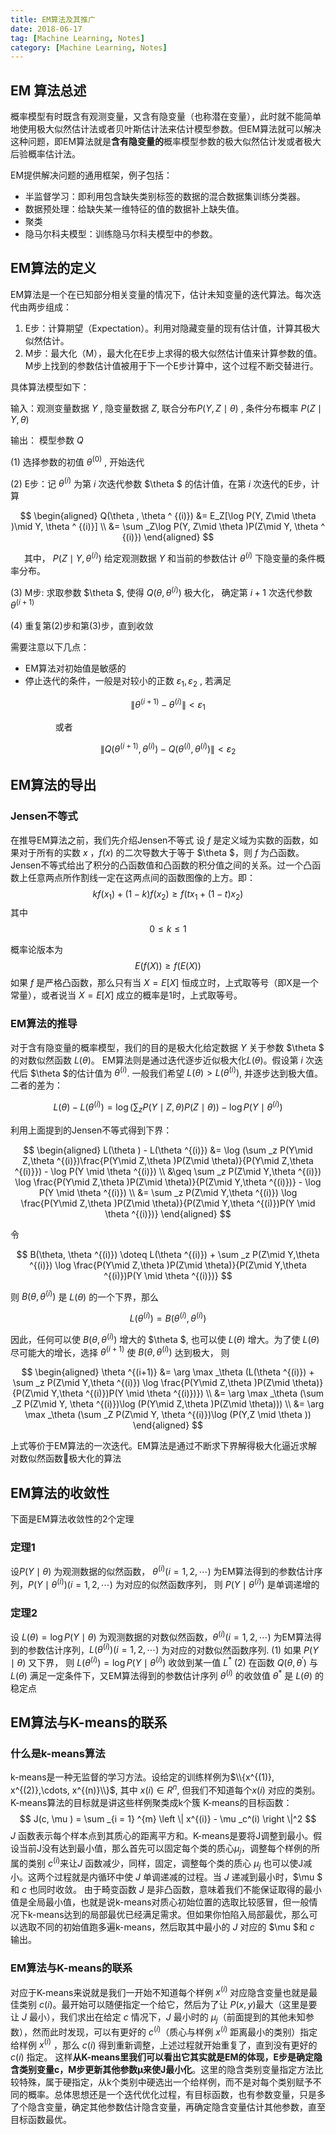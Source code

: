 ```yaml
---
title: EM算法及其推广
date: 2018-06-17
tag: [Machine Learning, Notes]
category: [Machine Learning, Notes]
---
```

## EM 算法总述
概率模型有时既含有观测变量，又含有隐变量（也称潜在变量），此时就不能简单地使用极大似然估计法或者贝叶斯估计法来估计模型参数。但EM算法就可以解决这种问题，即EM算法就是**含有隐变量的**概率模型参数的极大似然估计发或者极大后验概率估计法。

EM提供解决问题的通用框架，例子包括：
- 半监督学习：即利用包含缺失类别标签的数据的混合数据集训练分类器。
- 数据预处理：给缺失某一维特征的值的数据补上缺失值。
- 聚类
- 隐马尔科夫模型：训练隐马尔科夫模型中的参数。

## EM算法的定义

EM算法是一个在已知部分相关变量的情况下，估计未知变量的迭代算法。每次迭代由两步组成：
1. E步：计算期望（Expectation）。利用对隐藏变量的现有估计值，计算其极大似然估计。
2. M步：最大化（M），最大化在E步上求得的极大似然估计值来计算参数的值。M步上找到的参数估计值被用于下一个E步计算中，这个过程不断交替进行。

具体算法模型如下：

输入：观测变量数据 $Y$ , 隐变量数据 $Z$, 联合分布$P(Y, Z\mid \theta)$ , 条件分布概率 $P(Z \mid Y, \theta)$

输出： 模型参数 $Q$

(1) 选择参数的初值 $\theta ^ {(0)}$ , 开始迭代

(2) E步：记 $\theta ^ {(i)}$ 为第 $i$ 次迭代参数 $\theta $ 的估计值，在第 $i$ 次迭代的E步，计算 

$$
\begin{aligned}
Q(\theta , \theta ^ {(i)}) &= E_Z[\log P(Y, Z\mid \theta )\mid Y, \theta ^ {(i)}] \\
&= \sum _Z\log P(Y, Z\mid \theta )P(Z\mid Y, \theta ^ {(i)})
\end{aligned}
$$

&ensp; &ensp; 其中， $P(Z\mid Y, \theta ^ {(i)})$ 给定观测数据 $Y$ 和当前的参数估计 $\theta ^ {(i)}$ 下隐变量的条件概率分布。

(3) M步: 求取参数 $\theta $, 使得 $Q(\theta , \theta ^ {(i)})$ 极大化， 确定第 $i+1$ 次迭代参数 $\theta ^{(i+1)}$

(4) 重复第(2)步和第(3)步，直到收敛

需要注意以下几点：
- EM算法对初始值是敏感的
- 停止迭代的条件，一般是对较小的正数 $\varepsilon _1, \varepsilon _2$ , 若满足

$$
\left \|  \theta ^ {(i+1)} -  \theta ^ {(i)}\right \| < \varepsilon _1
$$

&ensp; &ensp;&ensp; &ensp;&ensp; &ensp;&ensp; &ensp;或者

$$
\left \| Q(\theta ^ {(i+1)} ,  \theta ^ {(i)}) - Q(\theta ^ {(i)} , \theta ^ {(i)})\right \| < \varepsilon _2
$$

## EM算法的导出
### Jensen不等式
在推导EM算法之前，我们先介绍Jensen不等式
设 $f$ 是定义域为实数的函数，如果对于所有的实数 $x$ ，$f(x)$ 的二次导数大于等于 $\theta $，则 $f$ 为凸函数。
Jensen不等式给出了积分的凸函数值和凸函数的积分值之间的关系。过一个凸函数上任意两点所作割线一定在这两点间的函数图像的上方。即：
$$
kf(x_1) + (1 - k)f(x_2) \geq f(tx_1 + (1 - t)x_2)
$$
其中 $$ 0 \leq k \leq 1 $$

概率论版本为
$$
E(f(X)) \geq f(E(X))
$$
如果 $f$ 是严格凸函数，那么只有当 $X=E[X]$ 恒成立时，上式取等号（即X是一个常量），或者说当 $X=E[X]$ 成立的概率是1时，上式取等号。

### EM算法的推导
对于含有隐变量的概率模型，我们的目的是极大化给定数据 $Y$ 关于参数 $\theta $ 的对数似然函数 $L(\theta )$。 EM算法则是通过迭代逐步近似极大化$L(\theta )$。假设第 $i$ 次迭代后 $\theta $的估计值为 $\theta ^{(i)}$. 一般我们希望 $L(\theta ) > L(\theta ^{(i)})$, 并逐步达到极大值。二者的差为：

$$
L(\theta ) - L(\theta ^{(i)}) = \log (\sum _z P(Y\mid Z,\theta )P(Z\mid \theta)) - \log P(Y \mid \theta ^{(i)})
$$

利用上面提到的Jensen不等式得到下界：

$$
\begin{aligned}
L(\theta ) - L(\theta ^{(i)}) &= \log (\sum _z P(Y\mid Z,\theta ^{(i)})\frac{P(Y\mid Z,\theta )P(Z\mid \theta)}{P(Y\mid Z,\theta ^{(i)}}) - \log P(Y \mid \theta ^{(i)}) \\
&\geq \sum _z P(Z\mid Y,\theta ^{(i)}) \log \frac{P(Y\mid Z,\theta )P(Z\mid \theta)}{P(Z\mid Y,\theta ^{(i)})} - \log P(Y \mid \theta ^{(i)}) \\
&= \sum _z P(Z\mid Y,\theta ^{(i)}) \log \frac{P(Y\mid Z,\theta )P(Z\mid \theta)}{P(Z\mid Y,\theta ^{(i)})P(Y \mid \theta ^{(i)})}
\end{aligned}
$$

令 

$$
B(\theta, \theta ^{(i)}) \doteq L(\theta ^{(i)}) + \sum _z P(Z\mid Y,\theta ^{(i)}) \log \frac{P(Y\mid Z,\theta )P(Z\mid \theta)}{P(Z\mid Y,\theta ^{(i)})P(Y \mid \theta ^{(i)})} 
$$

则 $B(\theta, \theta ^{(i)})$ 是 $L(\theta)$ 的一个下界，那么

$$
L(\theta ^{(i)}) = B(\theta ^{(i)}, \theta ^{(i)})
$$

因此，任何可以使 $B(\theta, \theta ^{(i)})$ 增大的 $\theta $, 也可以使 $L(\theta )$ 增大。为了使 $L(\theta )$ 尽可能大的增长，选择 $\theta ^{(i+1)}$ 使  $B(\theta, \theta ^{(i)})$ 达到极大， 则

$$
\begin{aligned}
\theta ^{(i+1)} &= \arg \max _\theta (L(\theta ^{(i)}) + \sum _z P(Z\mid Y,\theta ^{(i)}) \log \frac{P(Y\mid Z,\theta )P(Z\mid \theta)}{P(Z\mid Y,\theta ^{(i)})P(Y \mid \theta ^{(i)})}) \\
&= \arg \max _\theta (\sum _Z P(Z\mid Y, \theta ^{(i)})\log (P(Y\mid Z,\theta )P(Z\mid \theta))) \\
&= \arg \max _\theta (\sum _Z P(Z\mid Y, \theta ^{(i)})\log (P(Y,Z \mid \theta ))
\end{aligned}
$$

上式等价于EM算法的一次迭代。EM算法是通过不断求下界解得极大化逼近求解对数似然函数极大化的算法

## EM算法的收敛性
下面是EM算法收敛性的2个定理
### 定理1
设$P(Y\mid \theta)$ 为观测数据的似然函数， $\theta ^{(i)} (i = 1, 2,\cdots)$ 为EM算法得到的参数估计序列，$P(Y \mid \theta ^{(i)}) (i = 1, 2, \cdots)$ 为对应的似然函数序列， 则 $P(Y \mid \theta ^{(i)})$ 是单调递增的

### 定理2
设 $L(\theta ) = \log P(Y\mid \theta)$ 为观测数据的对数似然函数，$\theta ^{(i)} (i = 1, 2,\cdots)$ 为EM算法得到的参数估计序列，$L(\theta ^{(i)}) (i = 1, 2, \cdots)$ 为对应的对数似然函数序列.
(1) 如果 $P(Y\mid \theta)$ 又下界， 则 $L(\theta ^{(i)}) = \log P(Y\mid \theta ^{(i)})$ 收敛到某一值 $L^{\ast }$
(2) 在函数 $Q(\theta, \theta ^{'})$ 与 $L(\theta )$ 满足一定条件下，又EM算法得到的参数估计序列 $\theta ^{(i)}$ 的收敛值 $\theta ^{\ast }$ 是 $L(\theta )$ 的稳定点

## EM算法与K-means的联系
### 什么是k-means算法
k-means是一种无监督的学习方法。设给定的训练样例为$\\{x^{(1)}, x^{(2)},\cdots, x^{(n)}\\}$, 其中 $x{(i)} \in R^n$, 但我们不知道每个$x{(i)}$ 对应的类别。K-means算法的目标就是讲这些样例聚类成k个簇
K-means的目标函数：
$$
J(c, \mu ) = \sum _{i = 1} ^{m}  \left \| x^{(i)} - \mu _c^(i) \right \|^2
$$
$J$ 函数表示每个样本点到其质心的距离平方和。K-means是要将J调整到最小。假设当前J没有达到最小值，那么首先可以固定每个类的质心$μ_j$，调整每个样例的所属的类别 $c^(i)$来让$J$ 函数减少，同样，固定，调整每个类的质心 $μ_j$ 也可以使J减小。这两个过程就是内循环中使 $J$ 单调递减的过程。当 $J$ 递减到最小时，$\mu $ 和 $c$ 也同时收敛。
由于畸变函数 $J$ 是非凸函数，意味着我们不能保证取得的最小值是全局最小值，也就是说k-means对质心初始位置的选取比较感冒，但一般情况下k-means达到的局部最优已经满足需求。但如果你怕陷入局部最优，那么可以选取不同的初始值跑多遍k-means，然后取其中最小的 $J$ 对应的 $\mu $和 $c$ 输出。
### EM算法与K-means的联系
对应于K-means来说就是我们一开始不知道每个样例 $x^(i)$ 对应隐含变量也就是最佳类别 $c(i)$。最开始可以随便指定一个给它，然后为了让 $P(x,y)$最大（这里是要让 $J$ 最小），我们求出在给定 $c$ 情况下，$J$ 最小时的 $μ_j$（前面提到的其他未知参数），然而此时发现，可以有更好的 $c^(i)$（质心与样例 $x^(i)$ 距离最小的类别）指定给样例 $x^(i)$ ，那么 $c(i)$ 得到重新调整，上述过程就开始重复了，直到没有更好的 $c(i)$ 指定。
这样**从K-means里我们可以看出它其实就是EM的体现，E步是确定隐含类别变量c，M步更新其他参数μ来使J最小化**。这里的隐含类别变量指定方法比较特殊，属于硬指定，从k个类别中硬选出一个给样例，而不是对每个类别赋予不同的概率。总体思想还是一个迭代优化过程，有目标函数，也有参数变量，只是多了个隐含变量，确定其他参数估计隐含变量，再确定隐含变量估计其他参数，直至目标函数最优。
